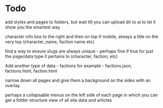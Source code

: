 # Todo

add styles and pages to folders, but wait till you can upload dir to ai to let it show you the smartest way

character info box to the right and then on top if mobile, always a title on the very top (character_name, faction name etc)

find a way to ensure slugs are always unique - perhaps fine if true for just the page/data type it pertains to (character, faction, etc)

Add another type of data - factions for example - factions.json, factions.html, faction.html

narrow down all pages and give them a background on the sides with an overlay

perhaps a collapsable menus on the left side of each page in which you can get a folder structure view of all site data and articles